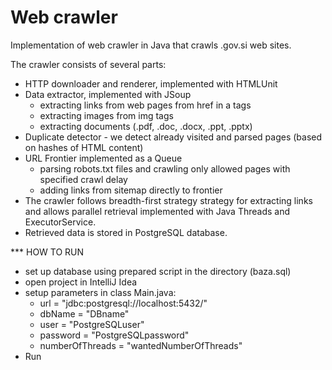 # Web crawler 

Implementation of web crawler in Java that crawls .gov.si web sites. 

The crawler consists of several parts:
- HTTP downloader and renderer, implemented with HTMLUnit
- Data extractor, implemented with JSoup
	- extracting links from web pages from href in a tags
	- extracting images from img tags
	- extracting documents (.pdf, .doc, .docx, .ppt, .pptx)
- Duplicate detector - we detect already visited and parsed pages (based on hashes of HTML content) 
- URL Frontier implemented as a Queue
	- parsing robots.txt files and crawling only allowed pages with specified crawl delay
	- adding links from sitemap directly to frontier
- The crawler follows breadth-first strategy strategy for extracting links and allows parallel retrieval implemented with Java Threads and ExecutorService.
- Retrieved data is stored in PostgreSQL database.

*** HOW TO RUN

- set up database using prepared script in the directory (baza.sql)
- open project in IntelliJ Idea
- setup parameters in class Main.java:
	- url = "jdbc:postgresql://localhost:5432/"
	- dbName = "DBname"
	- user = "PostgreSQLuser"
	- password = "PostgreSQLpassword"
	- numberOfThreads = "wantedNumberOfThreads"
- Run
